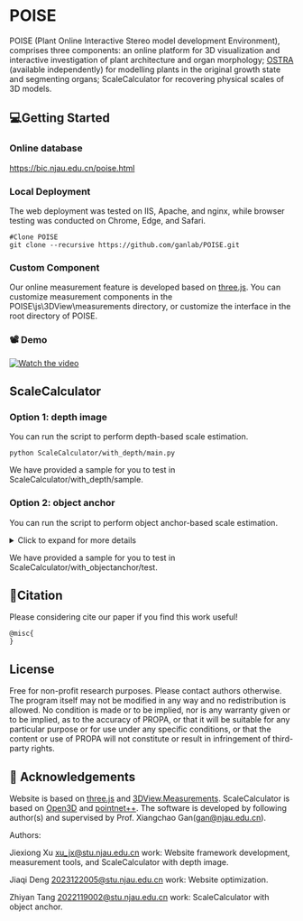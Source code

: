 # POISE

POISE (Plant Online Interactive Stereo model development Environment), comprises three components: an online platform for 3D visualization and interactive investigation of plant architecture and organ morphology; [OSTRA](https://github.com/ganlab/OSTRA) (available independently) for modelling plants in the original growth state and segmenting organs; ScaleCalculator for recovering physical scales of 3D models.

## :computer:Getting Started
### Online database
https://bic.njau.edu.cn/poise.html
### Local Deployment
The web deployment was tested on IIS, Apache, and nginx, while browser testing was conducted on Chrome, Edge, and Safari.
```shell
#Clone POISE
git clone --recursive https://github.com/ganlab/POISE.git
```

### Custom Component
Our online measurement feature is developed based on [three.js](https://github.com/mrdoob/three.js). You can customize measurement components in the POISE\js\3DView\measurements directory, or customize the interface in the root directory of POISE.



### :film_projector: Demo

[![Watch the video](https://img.youtube.com/vi/mZH4Jgh5X0I/hqdefault.jpg)](https://youtu.be/mZH4Jgh5X0I)

## ScaleCalculator
### Option 1: depth image
You can run the script to perform depth-based scale estimation. 
```shell
python ScaleCalculator/with_depth/main.py 
```
We have provided a sample for you to test in ScaleCalculator/with_depth/sample.

### Option 2: object anchor 
You can run the script to perform object anchor-based scale estimation. 

<details>
  <summary>Click to expand for more details</summary>

  The training and prediction process is completed using [pointnet++](https://github.com/yanx27/Pointnet_Pointnet2_pytorch)
  
  #### predicted object anchor point cloud.
  ```shell
  python data_process/prediction/prediction_result.py
  ```
  The results are in ScaleCalculator/with_objectanchor/log/sem_seg/2023_seed/visual. 
  
  #### Estimation real-scale.
  
  This process may involve converting .ply files to .obj files.
  ```shell
  python data_process/prediction/plyobj2.py
  ```
  Then,
  ```shell
  python data_process/prediction/txt2scale.py
  ```
  
  #### background segmentation.
  ```shell
  python data_process/prediction/seg_glb.py
  ```
</details>

We have provided a sample for you to test in ScaleCalculator/with_objectanchor/test.

## :book:Citation
Please considering cite our paper if you find this work useful!
```
@misc{
}
```

## License
Free for non-profit research purposes. Please contact authors otherwise. The program itself may not be modified in any way and no redistribution is allowed.
No condition is made or to be implied, nor is any warranty given or to be implied, as to the accuracy of PROPA, or that it will be suitable for any particular purpose or for use under any specific conditions, or that the content or use of PROPA will not constitute or result in infringement of third-party rights.

## :clap: Acknowledgements
Website is based on [three.js](https://github.com/mrdoob/three.js) and [3DView.Measurements](https://github.com/AwesomeTeamOne/3DView.Measurements). ScaleCalculator is based on [Open3D](https://github.com/isl-org/Open3D) and [pointnet++](https://github.com/yanx27/Pointnet_Pointnet2_pytorch). The software is developed by following author(s) and supervised by Prof. Xiangchao Gan(gan@njau.edu.cn).

Authors:

Jiexiong Xu
xu_jx@stu.njau.edu.cn
work: Website framework development, measurement tools, and ScaleCalculator with depth image.

Jiaqi Deng
2023122005@stu.njau.edu.cn
work: Website optimization.

Zhiyan Tang
2022119002@stu.njau.edu.cn
work: ScaleCalculator with object anchor.
